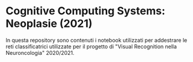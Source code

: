# Cognitive Computing Systems: Neoplasie (2021)

In questa repository sono contenuti i notebook utilizzati per addestrare le reti classificatrici utilizzate per il progetto di "Visual Recognition nella Neuroncologia" 2020/2021.

